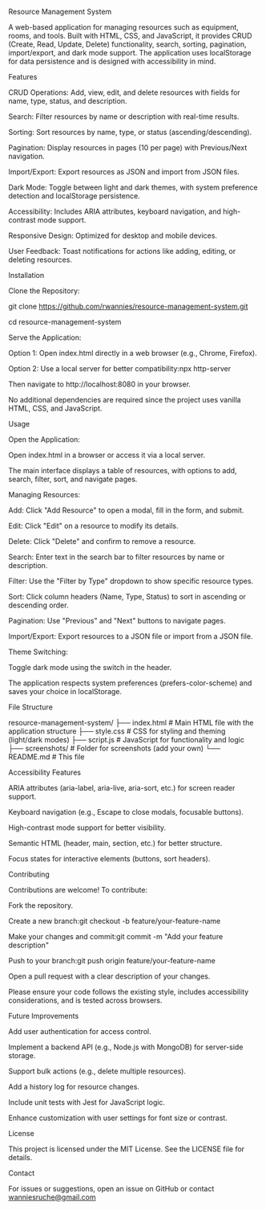 Resource Management System



A web-based application for managing resources such as equipment, rooms, and tools. Built with HTML, CSS, and JavaScript, it provides CRUD (Create, Read, Update, Delete) functionality, search, sorting, pagination, import/export, and dark mode support. The application uses localStorage for data persistence and is designed with accessibility in mind.


Features


CRUD Operations: Add, view, edit, and delete resources with fields for name, type, status, and description.


Search: Filter resources by name or description with real-time results.


Sorting: Sort resources by name, type, or status (ascending/descending).


Pagination: Display resources in pages (10 per page) with Previous/Next navigation.


Import/Export: Export resources as JSON and import from JSON files.


Dark Mode: Toggle between light and dark themes, with system preference detection and localStorage persistence.


Accessibility: Includes ARIA attributes, keyboard navigation, and high-contrast mode support.


Responsive Design: Optimized for desktop and mobile devices.


User Feedback: Toast notifications for actions like adding, editing, or deleting resources.




Installation


Clone the Repository:

git clone https://github.com/rwannies/resource-management-system.git

cd resource-management-system


Serve the Application:

Option 1: Open index.html directly in a web browser (e.g., Chrome, Firefox).

Option 2: Use a local server for better compatibility:npx http-server

Then navigate to http://localhost:8080 in your browser.

No additional dependencies are required since the project uses vanilla HTML, CSS, and JavaScript.


Usage

Open the Application:

Open index.html in a browser or access it via a local server.

The main interface displays a table of resources, with options to add, search, filter, sort, and navigate pages.


Managing Resources:

Add: Click "Add Resource" to open a modal, fill in the form, and submit.


Edit: Click "Edit" on a resource to modify its details.


Delete: Click "Delete" and confirm to remove a resource.


Search: Enter text in the search bar to filter resources by name or description.


Filter: Use the "Filter by Type" dropdown to show specific resource types.


Sort: Click column headers (Name, Type, Status) to sort in ascending or descending order.


Pagination: Use "Previous" and "Next" buttons to navigate pages.


Import/Export: Export resources to a JSON file or import from a JSON file.



Theme Switching:

Toggle dark mode using the switch in the header.

The application respects system preferences (prefers-color-scheme) and saves your choice in localStorage.



File Structure


resource-management-system/
├── index.html        # Main HTML file with the application structure
├── style.css         # CSS for styling and theming (light/dark modes)
├── script.js         # JavaScript for functionality and logic
├── screenshots/      # Folder for screenshots (add your own)
└── README.md         # This file



Accessibility Features

ARIA attributes (aria-label, aria-live, aria-sort, etc.) for screen reader support.

Keyboard navigation (e.g., Escape to close modals, focusable buttons).

High-contrast mode support for better visibility.

Semantic HTML (header, main, section, etc.) for better structure.

Focus states for interactive elements (buttons, sort headers).


Contributing

Contributions are welcome! To contribute:

Fork the repository.

Create a new branch:git checkout -b feature/your-feature-name


Make your changes and commit:git commit -m "Add your feature description"


Push to your branch:git push origin feature/your-feature-name


Open a pull request with a clear description of your changes.

Please ensure your code follows the existing style, includes accessibility considerations, and is tested across browsers.



Future Improvements

Add user authentication for access control.

Implement a backend API (e.g., Node.js with MongoDB) for server-side storage.

Support bulk actions (e.g., delete multiple resources).

Add a history log for resource changes.

Include unit tests with Jest for JavaScript logic.

Enhance customization with user settings for font size or contrast.



License

This project is licensed under the MIT License. See the LICENSE file for details.




Contact

For issues or suggestions, open an issue on GitHub or contact wanniesruche@gmail.com
